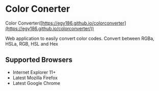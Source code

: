 # Color Conerter

Color Converter([https://egy186.github.io/colorconverter](https://egy186.github.io/colorconverter/))

Web application to easily convert color codes. Convert between RGBa, HSLa, RGB, HSL and Hex

## Supported Browsers

* Internet Explorer 11+
* Latest Mozilla Firefox
* Latest Google Chrome
